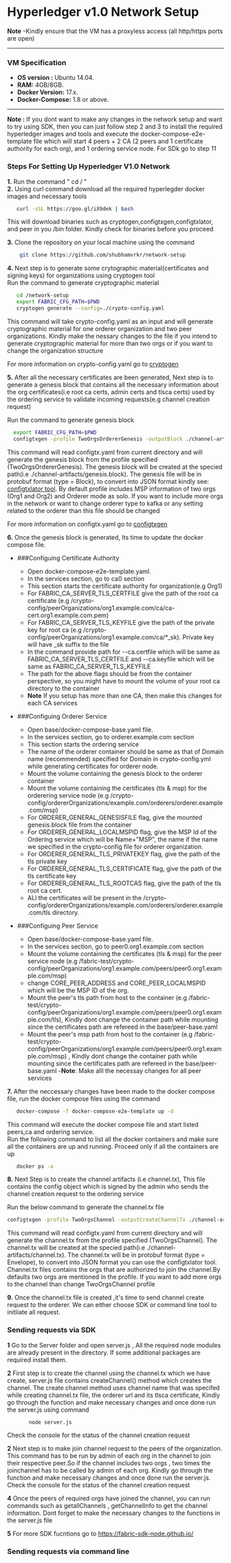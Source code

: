 ﻿# Hyperledger v1.0 Network Setup
 **Note** -Kindly ensure that the VM has a proxyless access (all http/https ports are open)
 ________________________________________________________
 ### VM Specification
- **OS version :** Ubuntu 14.04.
- **RAM:** 4GB/8GB.
- **Docker Version:** 17.x.
- **Docker-Compose:** 1.8 or above.

 ________________________________________________________
 **Note :** If you dont want to make any changes in the network setup and want to try using SDK, then you can just follow step 2 and 3 to install the required hyperledger images and tools and execute the docker-compose-e2e-template file which will start 4 peers + 2 CA (2 peers and 1 certificate authority for each org), and 1 ordering service node. For SDk go to step 11
 
 ### Steps For Setting Up Hyperledger V1.0 Network
 
**1.** Run the command " cd / " <br />
**2.** Using curl command download all the required hyperlegder docker images and necessary tools <br/>
 ```sh 
    curl -sSL https://goo.gl/iX9dek | bash 
 ```
This will download binaries such as cryptogen,configtxgen,configtxlator, and peer in you /bin folder. Kindly check for binaries before you proceed<br/>

**3.** Clone the repository on your local machine using the command <br/>
  ```sh 
      git clone https://github.com/shubhamvrkr/network-setup 
  ```
**4.** Next step is to generate some crytographic material(certificates and signing keys) for organizations using cryptogen tool <br/>
Run the command to generate cryptographic material
```sh
   cd /network-setup 
   export FABRIC_CFG_PATH=$PWD
   cryptogen generate --config=./crypto-config.yaml
 ```
This command will take crypto-config.yaml as an input and will generate cryptographic material for one orderer organization and    two peer organizations. Kindly make the nessary changes to the file if you intend to generate cryptographic material for more than two orgs or if you want to change the organization structure <br/>

For more information on crypto-config.yaml go to [cryptogen](https://hyperledgerfabric.readthedocs.io/en/latest/build_network.html#crypto-generator)

 **5.** After all the necessary certificates are been generated, Next step is to generate a genesis block that contains all the necessary information about the org certificates(i.e root ca certs, admin certs and tlsca certs) used by the ordering service to validate incoming requests(e.g channel creation request)<br/>
  
  Run the command to generate genesis block
  ```sh
    export FABRIC_CFG_PATH=$PWD
    configtxgen -profile TwoOrgsOrdererGenesis -outputBlock ./channel-artifacts/genesis.block
  ```
   This command will read configtx.yaml from current directory and will generate the genesis block from the profile specified (TwoOrgsOrdererGenesis). The genesis block will be created at the specied path(i.e ./channel-artifacts/genesis.block). The genesis file will be in protobuf format (type = Block), to convert into JSON format kindly see: [configtxlator tool](https://hyperledger-fabric.readthedocs.io/en/latest/configtxlator.html). By default profile includes MSP information of two orgs (Org1 and Org2) and Orderer mode as solo. If you want to include more orgs in the network or want to change orderer type to kafka or any setting related to the orderer than this file should be changed<br/>

For more information on configtx.yaml go to [configtxgen](https://hyperledger-fabric.readthedocs.io/en/latest/configtx.html)
   
   
**6.** Once the genesis block is generated, Its time to update the docker compose file.<br/>
- ###Configuing Certificate Authority
   - Open docker-compose-e2e-template.yaml.
   - In the services section, go to ca0 section
   - This section starts the certificate authority for organization(e.g Org1)
   - For FABRIC_CA_SERVER_TLS_CERTFILE give the path of the root ca certificate (e.g /crypto-config/peerOrganizations/org1.example.com/ca/ca-cert.org1.example.com.pem)
   - For FABRIC_CA_SERVER_TLS_KEYFILE give the path of the private key for root ca (e.g /crypto-config/peerOrganizations/org1.example.com/ca/*_sk). Private key will have _sk suffix to the file
   - In the command provide path for --ca.certfile which will be same as FABRIC_CA_SERVER_TLS_CERTFILE and --ca.keyfile which will be same as FABRIC_CA_SERVER_TLS_KEYFILE
   - The path for the above flags should be from the container perspective, so you might have to mount the volume of your root ca  directory to the container
   - **Note** If you setup has more than one CA, then make this changes for each CA services
   
- ###Configuing Orderer Service
   - Open base/docker-compose-base.yaml file.
   - In the services section, go to  orderer.example.com section
   - This section starts the ordering service
   - The name of the orderer container should be same as that of Domain name (recommended) specified for Domain in crypto-config.yml  while generating certificates for orderer node.
   - Mount the volume containing the genesis block to the orderer container
   - Mount the volume containing the certificates (tls & msp) for the orderering service node (e.g /crypto-  config/ordererOrganizations/example.com/orderers/orderer.example.com/msp)
   - For ORDERER_GENERAL_GENESISFILE flag, give the mounted genesis.block file from the container
   - For ORDERER_GENERAL_LOCALMSPID flag, give the MSP Id of the Ordering service which will be Name+"MSP", the name if the name we specified in the crypto-config file for orderer organization.
   - For ORDERER_GENERAL_TLS_PRIVATEKEY flag, give the path of the tls private key
   - For ORDERER_GENERAL_TLS_CERTIFICATE flag, give the path of the tls certificate key
   - For ORDERER_GENERAL_TLS_ROOTCAS flag, give the path of the tls root ca cert.
   - ALl the certificates will be present in the /crypto-config/ordererOrganizations/example.com/orderers/orderer.example.com/tls directory.

- ###Configuing Peer Service
   - Open base/docker-compose-base.yaml file.
   - In the services section, go to  peer0.org1.example.com section
   - Mount the volume containing the certificates (tls & msp) for the peer service node (e.g /fabric-test/crypto-config/peerOrganizations/org1.example.com/peers/peer0.org1.example.com/msp)
   - change CORE_PEER_ADDRESS and CORE_PEER_LOCALMSPID which will be the MSP ID of the org.
   - Mount the peer's tls path from host to the container (e.g /fabric-test/crypto-config/peerOrganizations/org1.example.com/peers/peer0.org1.example.com/tls), Kindly dont change the container path while mounting since the certificates path are refereed in the base/peer-base.yaml
   - Mount the peer's msp path from host to the container (e.g /fabric-test/crypto-config/peerOrganizations/org1.example.com/peers/peer0.org1.example.com/msp) , Kindly dont change the container path while mounting since the certificates path are refereed in the base/peer-base.yaml
   -**Note**: Make alll the necessay changes for all peer services

**7.** After the neccessary changes have been made to the docker compose file, run the docker compose files using the command <br/>
   ```sh 
      docker-compose -f docker-compose-e2e-template up -d
  ```
 This command will execute the docker compose file and start listed peers,ca and ordering service.<br/>
 Run  the following command  to list all the docker containers and make sure all the containers are up and running. Proceed only if all the containers are up<br/>
 ```sh
    docker ps -a 
 ```
 
 **8.** Next Step is to create the channel artifacts (i.e channel.tx), This file contains the config object which is signed by the admin who sends the channel creation request to the ordering service <br/>
 
 Run the below command to generate the channel.tx file<br/>
 ```sh 
 configtxgen -profile TwoOrgsChannel -outputCreateChannelTx ./channel-artifacts/channel.tx -channelID $CHANNEL_NAME
 ```
 This command will read configtx.yaml from current directory and will generate the channel.tx from the profile specified (TwoOrgsChannel). The channel.tx will be created at the specied path(i.e ./channel-artifacts/channel.tx). The channel.tx will be in protobuf format (type = Envelope), to convert into JSON format you can use the configtxlator tool. Channel.tx files contains the orgs that are authorized to join the channel.By defaults two orgs are mentioned in the profile. If you want to add more orgs to the channel than change TwoOrgsChannel profile<br/>
 
  
 **9.** Once the channel.tx file is created ,it's time to send channel create request to the orderer. We can either choose SDK or command line tool  to initiiate all request.<br/>
 
 ### Sending requests via SDK

 **1** Go to the Server folder and open server.js , All the required node modules are already present in the directory. If some additional packages are required install them.
 
 **2** First step is to create the channel using the channel.tx which we have create, server.js file contains createChannel() method which creates the channel.
 The create channel method uses channel name that was specifed while creating channel.tx file, the orderer url and its tlsca certificate, Kindly go through the function and make necessary changes and once done run the server.js using command 
 ```sh
        node server.js
 ```
 Check the console for the status of the channel creation request
 
 **2** Next step is to make join channel request to the peers of the organization. This command has to be run by admin of each org in the channel to join their respective peer.So if the channel includes two orgs , two times the joinchannel has to be called by admin of each org. Kindly go through the function and make necessary changes and once done run the server.js. Check the console for the status of the channel creation request
 
**4** Once the peers of required orgs have joined the channel, you can run commands such as getallChannels , getChannelInfo to get the channel information. Dont forget to make the necessary changes to the functions in the server.js file

**5** For more SDK fucntions go to https://fabric-sdk-node.github.io/

### Sending requests via command line

